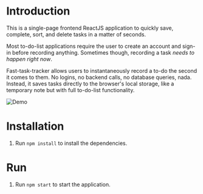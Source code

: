 # Introduction

This is a single-page frontend ReactJS application to quickly save, complete, sort, and delete tasks in a matter of seconds.

Most to-do-list applications require the user to create an account and sign-in before recording anything. Sometimes though, recording a task _needs to happen right now_.

Fast-task-tracker allows users to instantaneously record a to-do the second it comes to them. No logins, no backend calls, no database queries, nada. Instead, it saves tasks directly to the browser's local storage, like a temporary note but with full to-do-list functionality.

![Demo](https://user-images.githubusercontent.com/53009037/177269637-212f2bfc-6c8b-4901-a925-418b046a0a3d.gif)

# Installation

1. Run `npm install` to install the dependencies.

# Run
1. Run `npm start` to start the application.
